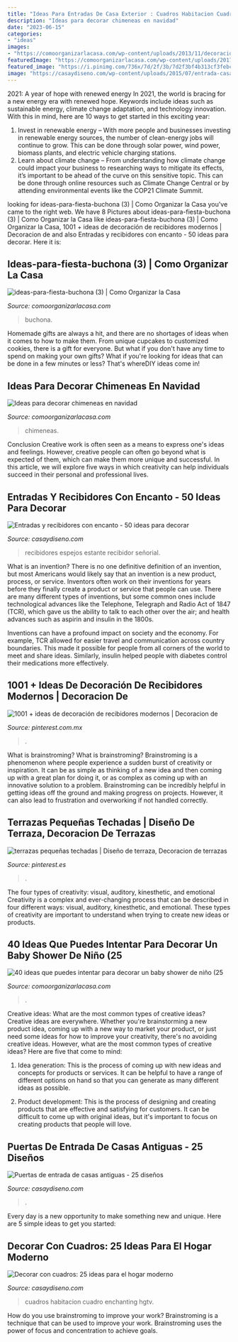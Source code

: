 ```yaml
---
title: "Ideas Para Entradas De Casa Exterior : Cuadros Habitacion Cuadro Enchanting Hgtv"
description: "Ideas para decorar chimeneas en navidad"
date: "2023-06-15"
categories:
- "ideas"
images:
- "https://comoorganizarlacasa.com/wp-content/uploads/2013/11/decoracion-de-chimeneas-navidad-7.jpg"
featuredImage: "https://comoorganizarlacasa.com/wp-content/uploads/2017/11/40-ideas-que-puedes-intentar-para-decorar-un-baby-shower-de-nino-25.jpg"
featured_image: "https://i.pinimg.com/736x/7d/2f/3b/7d2f3bf4b313cf3febc2cc1e102175d1.jpg"
image: "https://casaydiseno.com/wp-content/uploads/2015/07/entrada-casa-habitacion-sofa-mesa-cuadro-decorativo.jpeg"
---
```



2021: A year of hope with renewed energy
In 2021, the world is bracing for a new energy era with renewed hope. Keywords include ideas such as sustainable energy, climate change adaptation, and technology innovation. With this in mind, here are 10 ways to get started in this exciting year:
1. Invest in renewable energy – With more people and businesses investing in renewable energy sources, the number of clean-energy jobs will continue to grow. This can be done through solar power, wind power, biomass plants, and electric vehicle charging stations.
2. Learn about climate change – From understanding how climate change could impact your business to researching ways to mitigate its effects, it’s important to be ahead of the curve on this sensitive topic. This can be done through online resources such as Climate Change Central or by attending environmental events like the COP21 Climate Summit.

	

		
looking for ideas-para-fiesta-buchona (3) | Como Organizar la Casa you've came to the right web. We have 8 Pictures about ideas-para-fiesta-buchona (3) | Como Organizar la Casa like ideas-para-fiesta-buchona (3) | Como Organizar la Casa, 1001 + ideas de decoración de recibidores modernos | Decoracion de and also Entradas y recibidores con encanto - 50 ideas para decorar. Here it is:
		
    
## Ideas-para-fiesta-buchona (3) | Como Organizar La Casa

<img loading=lazy src="https://comoorganizarlacasa.com/wp-content/uploads/2021/05/ideas-para-fiesta-buchona-3.jpg" onerror="this.onerror=null;this.src='https://tse1.mm.bing.net/th?id=OIP.KT2rY3Sah1uxN0sn3TrbOQHaLG&amp;pid=15.1';" alt="ideas-para-fiesta-buchona (3) | Como Organizar la Casa">

_Source: comoorganizarlacasa.com_

>buchona. 

	

Homemade gifts are always a hit, and there are no shortages of ideas when it comes to how to make them. From unique cupcakes to customized cookies, there is a gift for everyone. But what if you don't have any time to spend on making your own gifts? What if you're looking for ideas that can be done in a few minutes or less? That's whereDIY ideas come in!

    
## Ideas Para Decorar Chimeneas En Navidad

<img loading=lazy src="https://comoorganizarlacasa.com/wp-content/uploads/2013/11/decoracion-de-chimeneas-navidad-7.jpg" onerror="this.onerror=null;this.src='https://tse1.mm.bing.net/th?id=OIP.SAzFlt3DxTBVzMww4igW5gHaKX&amp;pid=15.1';" alt="Ideas para decorar chimeneas en navidad">

_Source: comoorganizarlacasa.com_

>chimeneas. 

	

Conclusion
Creative work is often seen as a means to express one's ideas and feelings. However, creative people can often go beyond what is expected of them, which can make them more unique and successful. In this article, we will explore five ways in which creativity can help individuals succeed in their personal and professional lives.

    
## Entradas Y Recibidores Con Encanto - 50 Ideas Para Decorar

<img loading=lazy src="https://casaydiseno.com/wp-content/uploads/2015/08/entrada-estante-espejo-pared.jpg" onerror="this.onerror=null;this.src='https://tse4.mm.bing.net/th?id=OIP.HrL1thRSjT1yE3Y5KNm9CQHaKG&amp;pid=15.1';" alt="Entradas y recibidores con encanto - 50 ideas para decorar">

_Source: casaydiseno.com_

>recibidores espejos estante recibidor señorial. 

	

What is an invention?
There is no one definitive definition of an invention, but most Americans would likely say that an invention is a new product, process, or service.  Inventors often work on their inventions for years before they finally create a product or service that people can use. 
There are many different types of inventions, but some common ones include technological advances like the Telephone, Telegraph and Radio Act of 1847 (TCR), which gave us the ability to talk to each other over the air; and health advances such as aspirin and insulin in the 1800s. 

Inventions can have a profound impact on society and the economy. For example, TCR allowed for easier travel and communication across country boundaries. This made it possible for people from all corners of the world to meet and share ideas. Similarly, insulin helped people with diabetes control their medications more effectively.

    
## 1001 + Ideas De Decoración De Recibidores Modernos | Decoracion De

<img loading=lazy src="https://i.pinimg.com/736x/73/22/1f/73221fbb42e1692f1312adace29afe30.jpg" onerror="this.onerror=null;this.src='https://tse2.mm.bing.net/th?id=OIP.hIZt7l-YjWcfwUz3lj-xrwHaKr&amp;pid=15.1';" alt="1001 + ideas de decoración de recibidores modernos | Decoracion de">

_Source: pinterest.com.mx_

>. 

	

What is brainstroming?
What is brainstroming? Brainstroming is a phenomenon where people experience a sudden burst of creativity or inspiration. It can be as simple as thinking of a new idea and then coming up with a great plan for doing it, or as complex as coming up with an innovative solution to a problem. Brainstroming can be incredibly helpful in getting ideas off the ground and making progress on projects. However, it can also lead to frustration and overworking if not handled correctly.

    
## Terrazas Pequeñas Techadas | Diseño De Terraza, Decoracion De Terrazas

<img loading=lazy src="https://i.pinimg.com/736x/7d/2f/3b/7d2f3bf4b313cf3febc2cc1e102175d1.jpg" onerror="this.onerror=null;this.src='https://tse2.mm.bing.net/th?id=OIP.i4O5d3dqv6hTLO5H3DTWwQHaKl&amp;pid=15.1';" alt="terrazas pequeñas techadas | Diseño de terraza, Decoracion de terrazas">

_Source: pinterest.es_

>. 

	

The four types of creativity: visual, auditory, kinesthetic, and emotional
Creativity is a complex and ever-changing process that can be described in four different ways: visual, auditory, kinesthetic, and emotional. These types of creativity are important to understand when trying to create new ideas or products.

    
## 40 Ideas Que Puedes Intentar Para Decorar Un Baby Shower De Niño (25

<img loading=lazy src="https://comoorganizarlacasa.com/wp-content/uploads/2017/11/40-ideas-que-puedes-intentar-para-decorar-un-baby-shower-de-nino-25.jpg" onerror="this.onerror=null;this.src='https://tse4.mm.bing.net/th?id=OIP.8b3aYzq8xaTrPYu-YsHZ_gHaJ4&amp;pid=15.1';" alt="40 ideas que puedes intentar para decorar un baby shower de niño (25">

_Source: comoorganizarlacasa.com_

>. 

	

Creative ideas: What are the most common types of creative ideas?
Creative ideas are everywhere. Whether you're brainstorming a new product idea, coming up with a new way to market your product, or just need some ideas for how to improve your creativity, there's no avoiding creative ideas. However, what are the most common types of creative ideas? Here are five that come to mind: 
1. Idea generation: This is the process of coming up with new ideas and concepts for products or services. It can be helpful to have a range of different options on hand so that you can generate as many different ideas as possible.

2. Product development: This is the process of designing and creating products that are effective and satisfying for customers. It can be difficult to come up with original ideas, but it's important to focus on creating products that people will love.


    
## Puertas De Entrada De Casas Antiguas - 25 Diseños

<img loading=lazy src="http://casaydiseno.com/wp-content/uploads/2015/08/puerta-madera-celeste-antigua.jpg" onerror="this.onerror=null;this.src='https://tse2.mm.bing.net/th?id=OIP.jYs-XhJ7HfnTet3M67eYnwHaLL&amp;pid=15.1';" alt="Puertas de entrada de casas antiguas - 25 diseños">

_Source: casaydiseno.com_

>. 

	

Every day is a new opportunity to make something new and unique. Here are 5 simple ideas to get you started: 

    
## Decorar Con Cuadros: 25 Ideas Para El Hogar Moderno

<img loading=lazy src="https://casaydiseno.com/wp-content/uploads/2015/07/entrada-casa-habitacion-sofa-mesa-cuadro-decorativo.jpeg" onerror="this.onerror=null;this.src='https://tse2.mm.bing.net/th?id=OIP.4OVW6vDiM8s--g4lx8AZHwHaKW&amp;pid=15.1';" alt="Decorar con cuadros: 25 ideas para el hogar moderno">

_Source: casaydiseno.com_

>cuadros habitacion cuadro enchanting hgtv. 

	

How do you use brainstroming to improve your work?
Brainstroming is a technique that can be used to improve your work. Brainstroming uses the power of focus and concentration to achieve goals.

